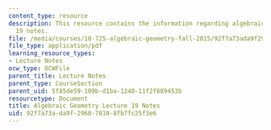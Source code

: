 ```yaml
---
content_type: resource
description: This resource contains the information regarding algebraic geometry lecture
  19 notes.
file: /media/courses/18-725-algebraic-geometry-fall-2015/92f7a73ada9f296078108fb7fc25f3e6_MIT18_725F15_lec19.pdf
file_type: application/pdf
learning_resource_types:
- Lecture Notes
ocw_type: OCWFile
parent_title: Lecture Notes
parent_type: CourseSection
parent_uid: 5f85de59-109b-d1ba-1240-11f2f689453b
resourcetype: Document
title: Algebraic Geometry Lecture 19 Notes
uid: 92f7a73a-da9f-2960-7810-8fb7fc25f3e6
---
```

